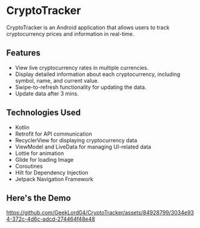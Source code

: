 
# CryptoTracker

CryptoTracker is an Android application that allows users to track cryptocurrency prices and information in real-time.


## Features
- View live cryptocurrency rates in multiple currencies.
- Display detailed information about each cryptocurrency, including symbol, name, and current value.
- Swipe-to-refresh functionality for updating the data.
- Update data after 3 mins.

## Technologies Used
- Kotlin
- Retrofit for API communication
- RecyclerView for displaying cryptocurrency data
- ViewModel and LiveData for managing UI-related data
- Lottie for animation
- Glide for loading Image
- Coroutines
- Hilt for Dependency Injection
- Jetpack Navigation Framework

## Here's the Demo


https://github.com/GeekLord04/CryptoTracker/assets/84928799/3034e934-372c-4d6c-adcd-274464f48e48

